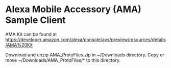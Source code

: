 # Alexa Mobile Accessory (AMA) Sample Client

AMA Kit can be found at
https://developer.amazon.com/alexa/console/avs/preview/resources/details/AMA%20Kit

Download and unzip AMA_ProtoFiles.zip in ~/Downloads directory.
Copy or move ~/Downloads/AMA_ProtoFiles/* to this directory.


